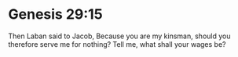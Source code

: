 # Genesis 29:15

Then Laban said to Jacob, Because you are my kinsman, should you therefore serve me for nothing? Tell me, what shall your wages be?
